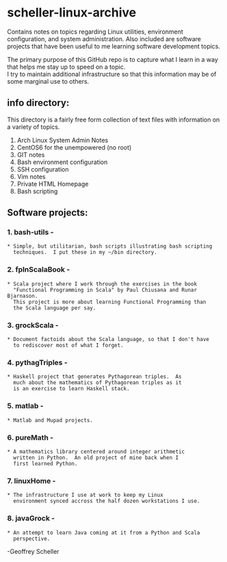 # scheller-linux-archive

Contains notes on topics regarding Linux utilities,
environment configuration, and system administration.
Also included are software projects that have been
useful to me learning software development topics.

The primary purpose of this GitHub repo is to capture what
I learn in a way that helps me stay up to speed on a topic.  
I try to maintain additional infrastructure so that this
information may be of some marginal use to others.

## info directory:

This directory is a fairly free form collection of text
files with information on a variety of topics.

  1. Arch Linux System Admin Notes
  2. CentOS6 for the unempowered (no root)
  3. GIT notes
  4. Bash environment configuration
  5. SSH configuration
  6. Vim notes
  7. Private HTML Homepage 
  8. Bash scripting

## Software projects:

### 1. bash-utils -
    * Simple, but utilitarian, bash scripts illustrating bash scripting
      techniques.  I put these in my ~/bin directory.

### 2. fpInScalaBook -
    * Scala project where I work through the exercises in the book
      "Functional Programming in Scala" by Paul Chiusana and Runar Bjarnason.
      This project is more about learning Functional Programming than
      the Scala language per say.

### 3. grockScala -
    * Document factoids about the Scala language, so that I don't have
      to rediscover most of what I forget.

### 4. pythagTriples -
    * Haskell project that generates Pythagorean triples.  As
      much about the mathematics of Pythagorean triples as it
      is an exercise to learn Haskell stack.

### 5. matlab -
    * Matlab and Mupad projects.

### 6. pureMath -
    * A mathematics library centered around integer arithmetic
      written in Python.  An old project of mine back when I
      first learned Python.  

### 7. linuxHome -
    * The infrastructure I use at work to keep my Linux 
      environment synced accross the half dozen workstations I use.

### 8. javaGrock -
    * An attempt to learn Java coming at it from a Python and Scala
      perspective.

-Geoffrey Scheller
